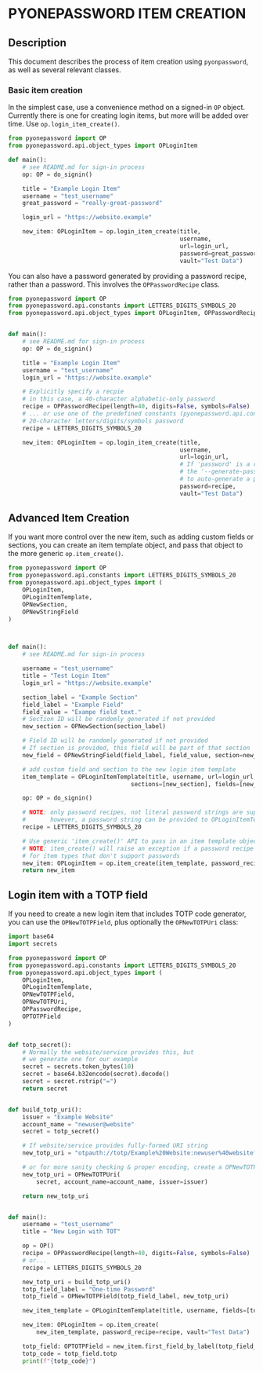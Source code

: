 # PYONEPASSWORD ITEM CREATION

## Description

This document describes the process of item creation using `pyonpassword`, as well as several relevant classes.

### Basic item creation

In the simplest case, use a convenience method on a signed-in `OP` object. Currently there is one for creating login items, but more will be added over time. Use `op.login_item_create()`.

```python
from pyonepassword import OP
from pyonepassword.api.object_types import OPLoginItem

def main():
    # see README.md for sign-in process
    op: OP = do_signin()

    title = "Example Login Item"
    username = "test_username"
    great_password = "really-great-password"

    login_url = "https://website.example"

    new_item: OPLoginItem = op.login_item_create(title,
                                                 username,
                                                 url=login_url,
                                                 password=great_password,
                                                 vault="Test Data")
```

You can also have a password generated by providing a password recipe, rather than a password. This involves the `OPPasswordRecipe` class.

```python
from pyonepassword import OP
from pyonepassword.api.constants import LETTERS_DIGITS_SYMBOLS_20
from pyonepassword.api.object_types import OPLoginItem, OPPasswordRecipe


def main():
    # see README.md for sign-in process
    op: OP = do_signin()

    title = "Example Login Item"
    username = "test_username"
    login_url = "https://website.example"

    # Explicitly specify a recpie
    # in this case, a 40-character alphabetic-only password
    recipe = OPPasswordRecipe(length=40, digits=False, symbols=False)
    # ... or use one of the predefined constants (pyonepassword.api.constants)
    # 20-character letters/digits/symbols password
    recipe = LETTERS_DIGITS_SYMBOLS_20

    new_item: OPLoginItem = op.login_item_create(title,
                                                 username,
                                                 url=login_url,
                                                 # If 'password' is a recipe rather than a string
                                                 # the '--generate-password=<recipe>' CLI option will be used
                                                 # to auto-generate a password for this login item
                                                 password=recipe,
                                                 vault="Test Data")

```

## Advanced Item Creation

If you want more control over the new item, such as adding custom fields or sections, you can create an item template object, and pass that object to the more generic `op.item_create()`.

```python
from pyonepassword import OP
from pyonepassword.api.constants import LETTERS_DIGITS_SYMBOLS_20
from pyonepassword.api.object_types import (
    OPLoginItem,
    OPLoginItemTemplate,
    OPNewSection,
    OPNewStringField
)



def main():
    # see README.md for sign-in process

    username = "test_username"
    title = "Test Login Item"
    login_url = "https://website.example"

    section_label = "Example Section"
    field_label = "Example Field"
    field_value = "Exampe field text."
    # Section ID will be randomly generated if not provided
    new_section = OPNewSection(section_label)

    # Field ID will be randomly generated if not provided
    # If section is provided, this field will be part of that section
    new_field = OPNewStringField(field_label, field_value, section=new_section)

    # add custom field and section to the new login item template
    item_template = OPLoginItemTemplate(title, username, url=login_url,
                                   sections=[new_section], fields=[new_field])

    op: OP = do_signin()

    # NOTE: only password recipes, not literal password strings are supported via item_create()
    #       however, a password string can be provided to OPLoginItemTemplate()
    recipe = LETTERS_DIGITS_SYMBOLS_20

    # Use generic 'item_create()' API to pass in an item template object
    # NOTE: item_create() will raise an exception if a password recipe is provided
    # for item types that don't support passwords
    new_item: OPLoginItem = op.item_create(item_template, password_recipe=recipe)
    return new_item
```

## Login item with a TOTP field

If you need to create a new login item that includes TOTP code generator, you can use the `OPNewTOTPField`, plus optionally the `OPNewTOTPUri` class:


```python
import base64
import secrets

from pyonepassword import OP
from pyonepassword.api.constants import LETTERS_DIGITS_SYMBOLS_20
from pyonepassword.api.object_types import (
    OPLoginItem,
    OPLoginItemTemplate,
    OPNewTOTPField,
    OPNewTOTPUri,
    OPPasswordRecipe,
    OPTOTPField
)


def totp_secret():
    # Normally the website/service provides this, but
    # we generate one for our example
    secret = secrets.token_bytes(10)
    secret = base64.b32encode(secret).decode()
    secret = secret.rstrip("=")
    return secret


def build_totp_uri():
    issuer = "Example Website"
    account_name = "newuser@website"
    secret = totp_secret()

    # If website/service provides fully-formed URI string
    new_totp_uri = "otpauth://totp/Example%20Website:newuser%40website?secret=EPW4UE4E7IKC2QMB&issuer=Example%20Website"

    # or for more sanity checking & proper encoding, create a OPNewTOTPUri object
    new_totp_uri = OPNewTOTPUri(
        secret, account_name=account_name, issuer=issuer)

    return new_totp_uri


def main():
    username = "test_username"
    title = "New Login with TOT"

    op = OP()
    recipe = OPPasswordRecipe(length=40, digits=False, symbols=False)
    # or...
    recipe = LETTERS_DIGITS_SYMBOLS_20

    new_totp_uri = build_totp_uri()
    totp_field_label = "One-time Password"
    totp_field = OPNewTOTPField(totp_field_label, new_totp_uri)

    new_item_template = OPLoginItemTemplate(title, username, fields=[totp_field])

    new_item: OPLoginItem = op.item_create(
        new_item_template, password_recipe=recipe, vault="Test Data")

    totp_field: OPTOTPField = new_item.first_field_by_label(totp_field_label)
    totp_code = totp_field.totp
    print(f"{totp_code}")
```
